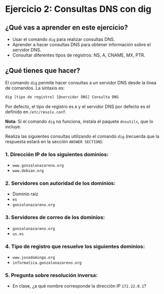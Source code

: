 # Ejercicio 2: Consultas DNS con dig

## ¿Qué vas a aprender en este ejercicio?

- Usar el comando `dig` para realizar consultas DNS.
- Aprender a hacer consultas DNS para obtener información sobre el servidor DNS.
- Consultar diferentes tipos de registros: NS, A, CNAME, MX, PTR.

## ¿Qué tienes que hacer?

El comando `dig` permite hacer consultas a un servidor DNS desde la línea de comandos. La sintaxis es:

```bash
dig [tipo de registro] [@servidor DNS] Consulta DNS
```

Por defecto, el tipo de registro es `A` y el servidor DNS por defecto es el definido en `/etc/resolv.conf`.

**Nota**: Si el comando `dig` no funciona, instala el paquete `dnsutils`, que lo incluye.

Realiza las siguientes consultas utilizando el comando `dig` (recuerda que la respuesta estará en la sección `ANSWER SECTION`):

### 1. Dirección IP de los siguientes dominios:

- `www.gonzalonazareno.org`
- `www.debian.org`

### 2. Servidores con autoridad de los dominios:

- Dominio raíz
- `es`
- `gonzalonazareno.org`

### 3. Servidores de correo de los dominios:

- `gonzalonazareno.org`
- `us.es`

### 4. Tipo de registro que resuelve los siguientes dominios:

- `www.josedomingo.org`
- `informatica.gonzalonazareno.org`

### 5. Pregunta sobre resolución inversa:

- En clase, ¿a qué nombre corresponde la dirección IP `172.22.0.1`?